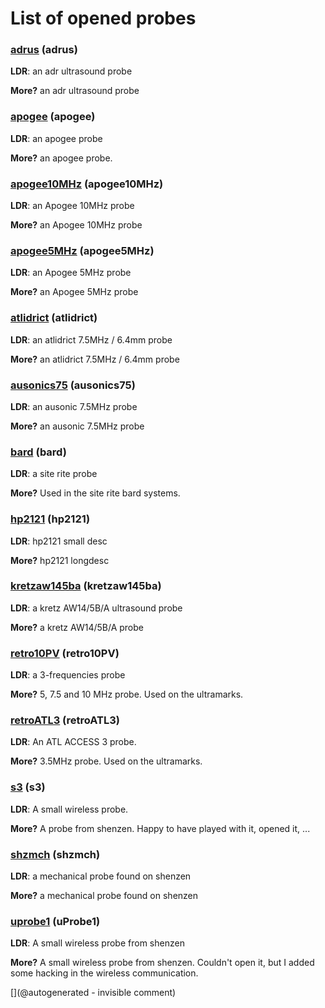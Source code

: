 # List of opened probes

### [adrus](/include/probes/auto/adrus.md) (adrus)

__LDR__: an adr ultrasound probe

__More?__ an adr ultrasound probe

### [apogee](/include/probes/auto/apogee.md) (apogee)

__LDR__: an apogee probe

__More?__ an apogee probe.

### [apogee10MHz](/include/probes/auto/apogee10MHz.md) (apogee10MHz)

__LDR__: an Apogee 10MHz probe

__More?__ an Apogee 10MHz probe

### [apogee5MHz](/include/probes/auto/apogee5MHz.md) (apogee5MHz)

__LDR__: an Apogee 5MHz probe

__More?__ an Apogee 5MHz probe

### [atlidrict](/include/probes/auto/atlidrict.md) (atlidrict)

__LDR__: an atlidrict 7.5MHz / 6.4mm probe

__More?__ an atlidrict 7.5MHz / 6.4mm probe

### [ausonics75](/include/probes/auto/ausonics75.md) (ausonics75)

__LDR__: an ausonic 7.5MHz probe

__More?__ an ausonic 7.5MHz probe

### [bard](/include/probes/auto/bard.md) (bard)

__LDR__: a site rite probe

__More?__ Used in the site rite bard systems.

### [hp2121](/include/probes/auto/hp2121.md) (hp2121)

__LDR__: hp2121 small desc

__More?__  hp2121 longdesc

### [kretzaw145ba](/include/probes/auto/kretzaw145ba.md) (kretzaw145ba)

__LDR__: a kretz AW14/5B/A ultrasound probe

__More?__ a kretz AW14/5B/A probe

### [retro10PV](/include/probes/auto/retro10PV.md) (retro10PV)

__LDR__: a 3-frequencies probe

__More?__ 5, 7.5 and 10 MHz probe. Used on the ultramarks.

### [retroATL3](/include/probes/auto/retroATL3.md) (retroATL3)

__LDR__: An ATL ACCESS 3 probe.

__More?__ 3.5MHz probe. Used on the ultramarks.

### [s3](/include/probes/auto/s3.md) (s3)

__LDR__: A small wireless probe.

__More?__ A probe from shenzen. Happy to have played with it, opened it, ...

### [shzmch](/include/probes/auto/shzmch.md) (shzmch)

__LDR__: a mechanical probe found on shenzen

__More?__ a mechanical probe found on shenzen

### [uprobe1](/include/probes/auto/uProbe1.md) (uProbe1)

__LDR__: A small wireless probe from shenzen

__More?__ A small wireless probe from shenzen. Couldn't open it, but I added some hacking in the wireless communication.



[](@autogenerated - invisible comment)